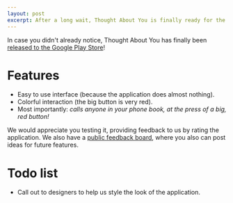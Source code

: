```yaml
---
layout: post
excerpt: After a long wait, Thought About You is finally ready for the public!
---
```


In case you didn't already notice, Thought About You has finally been [released to the Google Play Store](https://play.google.com/store/apps/details?id=net.thoughtaboutyou.app.android)!

# Features

- Easy to use interface (because the application does almost nothing).
- Colorful interaction (the big button is very red).
- Most importantly: *calls anyone in your phone book, at the press of a big, red button!*

We would appreciate you testing it, providing feedback to us by rating the application. We also have a [public feedback board](https://trello.com/b/1qJa50nv/public-idea-feedback), where you also can post ideas for future features.

# Todo list

- Call out to designers to help us style the look of the application.
